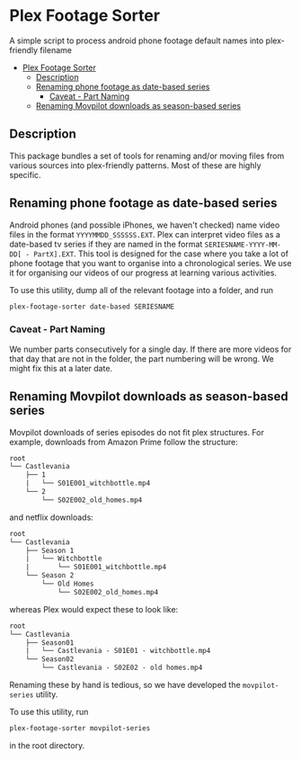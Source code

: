 <!--- Copyright (c) 2023 Benjamin Mummery -->

# Plex Footage Sorter

A simple script to process android phone footage default names into plex-friendly filename

<!--TOC-->

- [Plex Footage Sorter](#plex-footage-sorter)
  - [Description](#description)
  - [Renaming phone footage as date-based series](#renaming-phone-footage-as-date-based-series)
    - [Caveat - Part Naming](#caveat---part-naming)
  - [Renaming Movpilot downloads as season-based series](#renaming-movpilot-downloads-as-season-based-series)

<!--TOC-->

## Description

This package bundles a set of tools for renaming and/or moving files from various sources into plex-friendly patterns.
Most of these are highly specific.

## Renaming phone footage as date-based series

Android phones (and possible iPhones, we haven't checked) name video files in the format `YYYYMMDD_SSSSSS.EXT`.
Plex can interpret video files as a date-based tv series if they are named in the format `SERIESNAME-YYYY-MM-DD[ - PartX].EXT`.
This tool is designed for the case where you take a lot of phone footage that you want to organise into a chronological series.
We use it for organising our videos of our progress at learning various activities.

To use this utility, dump all of the relevant footage into a folder, and run

```bash
plex-footage-sorter date-based SERIESNAME
```

### Caveat - Part Naming

We number parts consecutively for a single day.
If there are more videos for that day that are not in the folder, the part numbering will be wrong.
We might fix this at a later date.

## Renaming Movpilot downloads as season-based series

Movpilot downloads of series episodes do not fit plex structures.
For example, downloads from Amazon Prime follow the structure:

```txt
root
└── Castlevania
    ├── 1
    |   └── S01E001_witchbottle.mp4
    └── 2
        └── S02E002_old_homes.mp4
```

and netflix downloads:

```txt
root
└── Castlevania
    ├── Season 1
    |   └── Witchbottle
    |       └── S01E001_witchbottle.mp4
    └── Season 2
        └── Old Homes
            └── S02E002_old_homes.mp4
```

whereas Plex would expect these to look like:

```txt
root
└── Castlevania
    ├── Season01
    |   └── Castlevania - S01E01 - witchbottle.mp4
    └── Season02
        └── Castlevania - S02E02 - old homes.mp4
```

Renaming these by hand is tedious, so we have developed the `movpilot-series` utility.

To use this utility, run

```bash
plex-footage-sorter movpilot-series
```

in the root directory.
